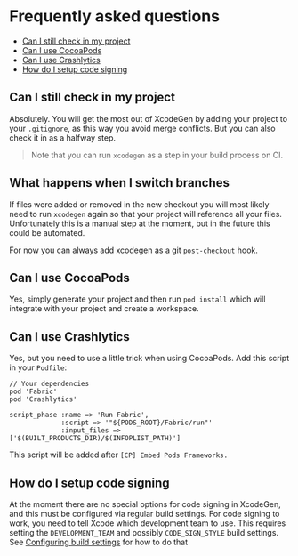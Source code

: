 # Frequently asked questions
- [Can I still check in my project](#can-i-still-check-in-my-project)
- [Can I use CocoaPods](#can-i-use-cocoapods)
- [Can I use Crashlytics](#can-i-use-crashlytics)
- [How do I setup code signing](#how-do-i-setup-code-signing)

## Can I still check in my project
Absolutely. You will get the most out of XcodeGen by adding your project to your `.gitignore`, as this way you avoid merge conflicts. But you can also check it in as a halfway step.
>Note that you can run `xcodegen` as a step in your build process on CI.

## What happens when I switch branches
If files were added or removed in the new checkout you will most likely need to run `xcodegen` again so that your project will reference all your files. Unfortunately this is a manual step at the moment, but in the future this could be automated.

For now you can always add xcodegen as a git `post-checkout` hook.
 
## Can I use CocoaPods
Yes, simply generate your project and then run `pod install` which will integrate with your project and create a workspace.

## Can I use Crashlytics
Yes, but you need to use a little trick when using CocoaPods. Add this script in your `Podfile`:

```ruby:Podfile
// Your dependencies
pod 'Fabric'
pod 'Crashlytics'

script_phase :name => 'Run Fabric',
             :script => '"${PODS_ROOT}/Fabric/run"'
             :input_files => ['$(BUILT_PRODUCTS_DIR)/$(INFOPLIST_PATH)']

```

This script will be added after `[CP] Embed Pods Frameworks.`

## How do I setup code signing

At the moment there are no special options for code signing in XcodeGen, and this must be configured via regular build settings. For code signing to work, you need to tell Xcode which development team to use. This requires setting the `DEVELOPMENT_TEAM` and possibly `CODE_SIGN_STYLE` build settings. See [Configuring build settings](Usage.md#configuring-build-settings) for how to do that
